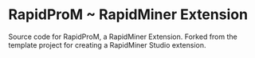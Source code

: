 RapidProM ~ RapidMiner Extension
=============================

Source code for RapidProM, a RapidMiner Extension.
Forked from the template project for creating a RapidMiner Studio extension. 
